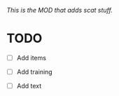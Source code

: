 ﻿*This is the MOD that adds scat stuff.*

# TODO
- [ ] Add items
- [ ] Add training
- [ ] Add text

